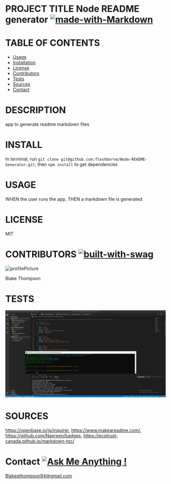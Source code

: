 
# PROJECT TITLE Node README generator [![made-with-Markdown](https://img.shields.io/badge/Made%20with-Markdown-1f425f.svg)](http://commonmark.org)
# TABLE OF CONTENTS
* [Usage](#usage)
* [Installation](#install)
* [License](#license)
* [Contributors](#contributors)
* [Tests](#tests)
* [Sources](#sources)
* [Contact](#contact)
# DESCRIPTION 
app to generate readme markdown files

# INSTALL  
In terminal, run `git clone git@github.com:fleshborne/Node-README-Generator.git`, then `npm install` to get dependencies

# USAGE    
WHEN the user runs the app, THEN a markdown file is generated

# LICENSE 
MIT

# CONTRIBUTORS [![built-with-swag](https://ForTheBadge.com/images/badges/built-with-swag.svg)](https://GitHub.com/Naereen/)
![profilePicture](https://avatars0.githubusercontent.com/u/62081154?v=4.png)

Blake Thompson

# TESTS
![testing gif](https://github.com/fleshborne/Node-README-Generator/raw/master/Assets/images/2020-06-01_13-24-36.gif)


# SOURCES 
https://openbase.io/js/inquirer, https://www.makeareadme.com/, https://github.com/Naereen/badges, https://ecotrust-canada.github.io/markdown-toc/

# Contact [![Ask Me Anything !](https://img.shields.io/badge/Ask%20me-anything-1abc9c.svg)](https://GitHub.com/fleshborne)
Blakeathompson94@gmail.com

